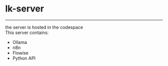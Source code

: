 # lk-server
---
the server is hosted in the codespace <br>
This server contains:
- Ollama
- n8n
- Flowise
- Python API